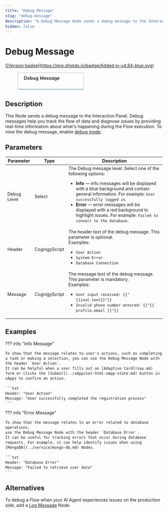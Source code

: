 ```yaml
---
title: "Debug Message" 
slug: "debug-message" 
description: "A Debug Message Node sends a debug message to the Interaction Panel."
hidden: false 
---
```


# Debug Message

[![Version badge](https://img.shields.io/badge/Added in-v4.84-blue.svg)](../../../../release-notes/4.84.md)

<figure>
  <img class="image-center" src="../../../../../static/img/_assets/ai/build/node-reference/basic/debug-message.png" width="50%" />
</figure>

## Description

This Node sends a debug message to the Interaction Panel.
Debug messages help
you track the flow of data and diagnose issues
by providing real-time information about what's happening during the Flow execution.
To view the debug message, enable [debug mode](../../../test/interaction-panel/overview.md#debug-mode). 

## Parameters

| Parameter   | Type          | Description                                                                                                                                                                                                                                                                                                                                                                     |
|-------------|---------------|---------------------------------------------------------------------------------------------------------------------------------------------------------------------------------------------------------------------------------------------------------------------------------------------------------------------------------------------------------------------------------|
| Debug Level | Select        | The Debug message level. Select one of the following options:<ul><li>**Info** — info messages will be displayed with a blue background and contain general information. For example: `User successfully logged in`.</li><li>**Error** — error messages will be displayed with a red background to highlight issues. For example: `Failed to connect to the database`.</li></ul> |
| Header      | CognigyScript | The header text of the debug message. This parameter is optional.<br/>Examples:<ul><li>`User Action`</li><li>`System Error`</li><li>`Database Connection`</li></ul>                                                                                                                                                                                                             |
| Message     | CognigyScript | The message text of the debug message. This parameter is mandatory.<br/>Examples:<ul><li>`User input received: {{"{{inut.text}}"}}`</li><li>`Invalid phone number entered: {{"{{ profile.email }}"}}`</li></ul>                                                                                                                                                                 |

## Examples

??? info "Info Message"

    To show that the message relates to user's actions, such as completing a task or making a selection, you can use the Debug Message Node with the header `User Action`. 
    It can be helpful when a user fills out an [Adaptive Card](say.md) form or clicks the [Submit](../xApp/set-html-xApp-state.md) button in xApps to confirm an action.

    ```txt
    Header: "User Action"
    Message: "User successfully completed the registration process"
    ```

??? info "Error Message"

    To show that the message relates to an error related to database operations,
    use the Debug Message Node with the header `Database Error`.
    It can be useful for tracking errors that occur during database requests. For example, it can help identify issues when using [MongoDB](../service/mongo-db.md) Nodes.

    ```txt
    Header: "Database Error"
    Message: "Failed to retrieve user data"
    ```

## Alternatives

To debug a Flow when your AI Agent experiences issues on the production side, add a [Log Message](../other-nodes/log-message.md) Node.